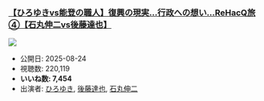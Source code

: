 ### [【ひろゆきvs能登の職人】復興の現実…行政への想い…ReHacQ旅④【石丸伸二vs後藤達也】](https://www.youtube.com/watch?v=_vOWo2VNv1w)
[![](https://img.youtube.com/vi/_vOWo2VNv1w/sddefault.jpg)](https://www.youtube.com/watch?v=_vOWo2VNv1w)
-   公開日: 2025-08-24
-   視聴数: 220,119
-   **いいね数: 7,454**
-   出演者: [ひろゆき](/rehacq_fan/people/ひろゆき "wikilink"), [後藤達也](/rehacq_fan/people/後藤達也 "wikilink"), [石丸伸二](/rehacq_fan/people/石丸伸二 "wikilink")
